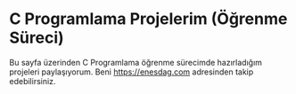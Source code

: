 # C Programlama Projelerim (Öğrenme Süreci)
Bu sayfa üzerinden C Programlama öğrenme sürecimde hazırladığım projeleri paylaşıyorum. Beni https://enesdag.com adresinden takip edebilirsiniz.
